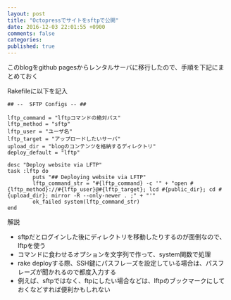 ```yaml
---
layout: post
title: "Octopressでサイトをsftpで公開"
date: 2016-12-03 22:01:55 +0900
comments: false
categories:
published: true
---
```


このblogをgithub pagesからレンタルサーバに移行したので、手順を下記にまとめておく

<!-- more -->

Rakefileに以下を記入

```
## --  SFTP Configs -- ##

lftp_command = "lftpコマンドの絶対パス"
lftp_method = "sftp"
lftp_user = "ユーザ名"
lftp_target = "アップロードしたいサーバ"
upload_dir = "blogのコンテンツを格納するディレクトリ"
deploy_default = "lftp"

desc "Deploy website via LFTP"
task :lftp do
        puts "## Deploying website via LFTP"
        lftp_command_str = "#{lftp_command} -c '" + "open #{lftp_method}://#{lftp_user}@#{lftp_target}; lcd #{public_dir}; cd #{upload_dir}; mirror -R --only-newer . ;" + "'"
        ok_failed system(lftp_command_str)
end
```



解説

- sftpだとログインした後にディレクトリを移動したりするのが面倒なので、lftpを使う
- コマンドに食わせるオプションを文字列で作って、system関数で処理
- rake deployする際、SSH鍵にパスフレーズを設定している場合は、パスフレーズが聞かれるので都度入力する
- 例えば、sftpではなく、ftpにしたい場合などは、lftpのブックマークにしておくなどすれば便利かもしれない

